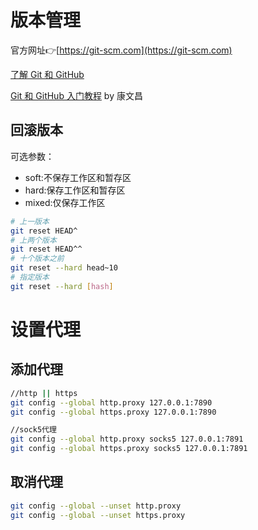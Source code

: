# 版本管理

官方网址👉[https://git-scm.com](https://git-scm.com)

[了解 Git 和 GitHub](https://roadmap.sh/git-github)

[Git 和 GitHub 入门教程](https://www.bilibili.com/video/BV1s3411g7PS) by 康文昌

## 回滚版本

可选参数：
- soft:不保存工作区和暂存区
- hard:保存工作区和暂存区
- mixed:仅保存工作区

```bash
# 上一版本
git reset HEAD^
# 上两个版本
git reset HEAD^^
# 十个版本之前
git reset --hard head~10
# 指定版本
git reset --hard [hash]
```

# 设置代理

## 添加代理

```bash
//http || https
git config --global http.proxy 127.0.0.1:7890
git config --global https.proxy 127.0.0.1:7890

//sock5代理
git config --global http.proxy socks5 127.0.0.1:7891
git config --global https.proxy socks5 127.0.0.1:7891
```

## 取消代理

```bash
git config --global --unset http.proxy
git config --global --unset https.proxy
```